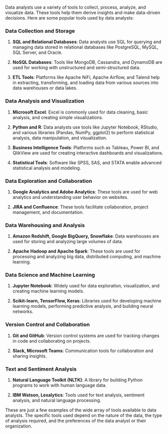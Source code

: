 Data analysts use a variety of tools to collect, process, analyze, and visualize data. These tools help them derive insights and make data-driven decisions. Here are some popular tools used by data analysts:

### Data Collection and Storage

1. **SQL and Relational Databases**: Data analysts use SQL for querying and managing data stored in relational databases like PostgreSQL, MySQL, SQL Server, and Oracle.

2. **NoSQL Databases**: Tools like MongoDB, Cassandra, and DynamoDB are used for working with unstructured and semi-structured data.

3. **ETL Tools**: Platforms like Apache NiFi, Apache Airflow, and Talend help in extracting, transforming, and loading data from various sources into data warehouses or data lakes.

### Data Analysis and Visualization

1. **Microsoft Excel**: Excel is commonly used for data cleaning, basic analysis, and creating simple visualizations.

2. **Python and R**: Data analysts use tools like Jupyter Notebook, RStudio, and various libraries (Pandas, NumPy, ggplot2) to perform statistical analysis, data manipulation, and visualization.

3. **Business Intelligence Tools**: Platforms such as Tableau, Power BI, and QlikView are used for creating interactive dashboards and visualizations.

4. **Statistical Tools**: Software like SPSS, SAS, and STATA enable advanced statistical analysis and modeling.

### Data Exploration and Collaboration

1. **Google Analytics and Adobe Analytics**: These tools are used for web analytics and understanding user behavior on websites.

2. **JIRA and Confluence**: These tools facilitate collaboration, project management, and documentation.

### Data Warehousing and Analysis

1. **Amazon Redshift, Google BigQuery, Snowflake**: Data warehouses are used for storing and analyzing large volumes of data.

2. **Apache Hadoop and Apache Spark**: These tools are used for processing and analyzing big data, distributed computing, and machine learning.

### Data Science and Machine Learning

1. **Jupyter Notebook**: Widely used for data exploration, visualization, and creating machine learning models.

2. **Scikit-learn, TensorFlow, Keras**: Libraries used for developing machine learning models, performing predictive analysis, and building neural networks.

### Version Control and Collaboration

1. **Git and GitHub**: Version control systems are used for tracking changes in code and collaborating on projects.

2. **Slack, Microsoft Teams**: Communication tools for collaboration and sharing insights.

### Text and Sentiment Analysis

1. **Natural Language Toolkit (NLTK)**: A library for building Python programs to work with human language data.

2. **IBM Watson, Lexalytics**: Tools used for text analysis, sentiment analysis, and natural language processing.

These are just a few examples of the wide array of tools available to data analysts. The specific tools used depend on the nature of the data, the type of analysis required, and the preferences of the data analyst or their organization.